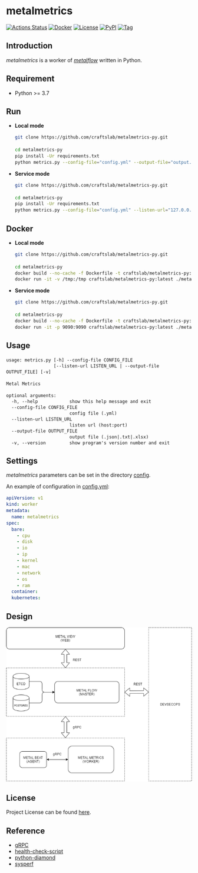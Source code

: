 # metalmetrics

[![Actions Status](https://github.com/craftslab/metalmetrics-py/workflows/CI/badge.svg?branch=master&event=push)](https://github.com/craftslab/metalmetrics-py/actions?query=workflow%3ACI)
[![Docker](https://img.shields.io/docker/pulls/craftslab/metalmetrics-py)](https://hub.docker.com/r/craftslab/metalmetrics-py)
[![License](https://img.shields.io/github/license/craftslab/metalmetrics-py.svg?color=brightgreen)](https://github.com/craftslab/metalmetrics-py/blob/master/LICENSE)
[![PyPI](https://img.shields.io/pypi/v/metalmetrics.svg?color=brightgreen)](https://pypi.org/project/metalmetrics)
[![Tag](https://img.shields.io/github/tag/craftslab/metalmetrics-py.svg?color=brightgreen)](https://github.com/craftslab/metalmetrics-py/tags)



## Introduction

*metalmetrics* is a worker of *[metalflow](https://github.com/craftslab/metalflow/)* written in Python.



## Requirement

- Python >= 3.7



## Run

- **Local mode**

  ```bash
  git clone https://github.com/craftslab/metalmetrics-py.git
  
  cd metalmetrics-py
  pip install -Ur requirements.txt
  python metrics.py --config-file="config.yml" --output-file="output.json"
  ```



- **Service mode**

  ```bash
  git clone https://github.com/craftslab/metalmetrics-py.git
  
  cd metalmetrics-py
  pip install -Ur requirements.txt
  python metrics.py --config-file="config.yml" --listen-url="127.0.0.1:9090"
  ```



## Docker

- **Local mode**

  ```bash
  git clone https://github.com/craftslab/metalmetrics-py.git
  
  cd metalmetrics-py
  docker build --no-cache -f Dockerfile -t craftslab/metalmetrics-py:latest .
  docker run -it -v /tmp:/tmp craftslab/metalmetrics-py:latest ./metalmetrics --config-file="config.yml" --output-file="/tmp/output.json"
  ```



- **Service mode**

  ```bash
  git clone https://github.com/craftslab/metalmetrics-py.git
  
  cd metalmetrics-py
  docker build --no-cache -f Dockerfile -t craftslab/metalmetrics-py:latest .
  docker run -it -p 9090:9090 craftslab/metalmetrics-py:latest ./metalmetrics --config-file="config.yml" --listen-url="127.0.0.1:9090"
  ```



## Usage

```
usage: metrics.py [-h] --config-file CONFIG_FILE
                  [--listen-url LISTEN_URL | --output-file OUTPUT_FILE] [-v]

Metal Metrics

optional arguments:
  -h, --help            show this help message and exit
  --config-file CONFIG_FILE
                        config file (.yml)
  --listen-url LISTEN_URL
                        listen url (host:port)
  --output-file OUTPUT_FILE
                        output file (.json|.txt|.xlsx)
  -v, --version         show program's version number and exit
```



## Settings

*metalmetrics* parameters can be set in the directory [config](https://github.com/craftslab/metalmetrics-py/blob/master/metalmetrics/config).

An example of configuration in [config.yml](https://github.com/craftslab/metalmetrics-py/blob/master/metalmetrics/config/config.yml):

```yaml
apiVersion: v1
kind: worker
metadata:
  name: metalmetrics
spec:
  bare:
    - cpu
    - disk
    - io
    - ip
    - kernel
    - mac
    - network
    - os
    - ram
  container:
  kubernetes:
```



## Design

![design](design.png)



## License

Project License can be found [here](LICENSE).



## Reference

- [gRPC](https://grpc.io/docs/languages/python/)
- [health-check-script](https://github.com/SimplyLinuxFAQ/health-check-script)
- [python-diamond](https://github.com/python-diamond/Diamond)
- [sysperf](https://github.com/iandk/sysperf)
